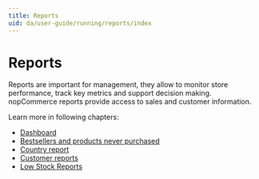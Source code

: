 ```yaml
---
title: Reports
uid: da/user-guide/running/reports/index
---
```


# Reports

Reports are important for management, they allow to monitor store performance, track key metrics and support decision making. nopCommerce reports provide access to sales and customer information.

Learn more in following chapters:

* [Dashboard](xref:da/user-guide/running/reports/dashboard)
* [Bestsellers and products never purchased](xref:da/user-guide/running/reports/bestsellers-never-purchased)
* [Country report](xref:da/user-guide/running/reports/country-report)
* [Customer reports](xref:da/user-guide/running/reports/customer-reports)
* [Low Stock Reports](xref:da/user-guide/running/reports/low-stock-reports)